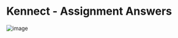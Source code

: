 # Kennect - Assignment Answers
![image](https://user-images.githubusercontent.com/66299967/203593950-c73ef56d-1751-4575-8a9c-c5a624c4c7a6.png)

